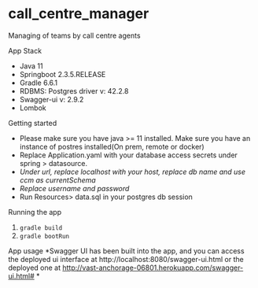 # call_centre_manager
Managing of teams by call centre agents

App Stack
* Java 11
* Springboot 2.3.5.RELEASE
* Gradle 6.6.1
* RDBMS: Postgres driver v: 42.2.8
* Swagger-ui v: 2.9.2
* Lombok

Getting started 
* Please make sure you have java >= 11 installed. Make sure you have an instance of postres installed(On prem, remote or docker)
* Replace Application.yaml with your database access secrets under spring > datasource.
* *Under url, replace localhost with your host, replace db name and use ccm as currentSchema*
* *Replace username and password*
* Run Resources> data.sql in your postgres db session

Running the app
1. ```gradle build```
2. ```gradle bootRun```

App usage
*Swagger UI has been built into the app, and you can access the deployed ui interface at http://localhost:8080/swagger-ui.html or the deployed one at http://vast-anchorage-06801.herokuapp.com/swagger-ui.html# *
